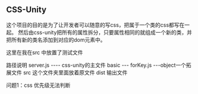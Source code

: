 ## CSS-Unity

这个项目的目的是为了让开发者可以随意的写css，把属于一个类的css都写在一起。
然后由css-unity把所有的属性拆分，只要属性相同的就组成一个新的类，并把所有新的类名添加到对应的dom元素中。

这里在我在src 中放置了测试文件

路径说明
  server.js ---- css-unity的主文件
  basic  --- forKey.js ---object一个拓展文件
  src 这个文件夹里面放着原文件
  dist 输出文件


  问题1：css 优先级无法判断
  